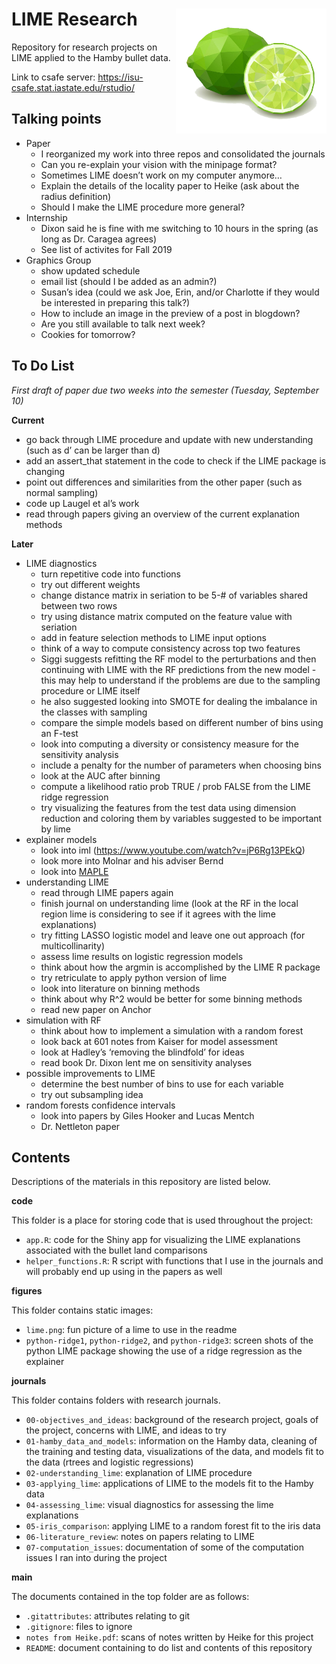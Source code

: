 
# LIME Research <img align="right" height="200" src="./figures/lime.png">

Repository for research projects on LIME applied to the Hamby bullet
data.

Link to csafe server: <https://isu-csafe.stat.iastate.edu/rstudio/>

## Talking points

  - Paper
      - I reorganized my work into three repos and consolidated the
        journals
      - Can you re-explain your vision with the minipage format?
      - Sometimes LIME doesn’t work on my computer anymore…
      - Explain the details of the locality paper to Heike (ask about
        the radius definition)
      - Should I make the LIME procedure more general?
  - Internship
      - Dixon said he is fine with me switching to 10 hours in the
        spring (as long as Dr. Caragea agrees)
      - See list of activites for Fall 2019
  - Graphics Group
      - show updated schedule
      - email list (should I be added as an admin?)
      - Susan’s idea (could we ask Joe, Erin, and/or Charlotte if they
        would be interested in preparing this talk?)
      - How to include an image in the preview of a post in blogdown?
      - Are you still available to talk next week?
      - Cookies for tomorrow?

## To Do List

*First draft of paper due two weeks into the semester (Tuesday,
September 10)*

**Current**

  - go back through LIME procedure and update with new understanding
    (such as d’ can be larger than d)
  - add an assert\_that statement in the code to check if the LIME
    package is changing
  - point out differences and similarities from the other paper (such as
    normal sampling)
  - code up Laugel et al’s work
  - read through papers giving an overview of the current explanation
    methods

**Later**

  - LIME diagnostics
      - turn repetitive code into functions
      - try out different weights
      - change distance matrix in seriation to be 5-\# of variables
        shared between two rows
      - try using distance matrix computed on the feature value with
        seriation
      - add in feature selection methods to LIME input options
      - think of a way to compute consistency across top two features
      - Siggi suggests refitting the RF model to the perturbations and
        then continuing with LIME with the RF predictions from the new
        model - this may help to understand if the problems are due to
        the sampling procedure or LIME itself
      - he also suggested looking into SMOTE for dealing the imbalance
        in the classes with sampling
      - compare the simple models based on different number of bins
        using an F-test
      - look into computing a diversity or consistency measure for the
        sensitivity analysis
      - include a penalty for the number of parameters when choosing
        bins
      - look at the AUC after binning
      - compute a likelihood ratio prob TRUE / prob FALSE from the LIME
        ridge regression
      - try visualizing the features from the test data using dimension
        reduction and coloring them by variables suggested to be
        important by lime
  - explainer models
      - look into iml (<https://www.youtube.com/watch?v=jP6Rg13PEkQ>)
      - look more into Molnar and his adviser Bernd
      - look into
        [MAPLE](https://blog.ml.cmu.edu/2019/07/13/towards-interpretable-tree-ensembles/)
  - understanding LIME
      - read through LIME papers again
      - finish journal on understanding lime (look at the RF in the
        local region lime is considering to see if it agrees with the
        lime explanations)
      - try fitting LASSO logistic model and leave one out approach (for
        multicollinarity)
      - assess lime results on logistic regression models
      - think about how the argmin is accomplished by the LIME R package
      - try retriculate to apply python version of lime
      - look into literature on binning methods
      - think about why R^2 would be better for some binning methods
      - read new paper on Anchor
  - simulation with RF
      - think about how to implement a simulation with a random forest
      - look back at 601 notes from Kaiser for model assessment
      - look at Hadley’s ‘removing the blindfold’ for ideas
      - read book Dr. Dixon lent me on sensitivity analyses
  - possible improvements to LIME
      - determine the best number of bins to use for each variable
      - try out subsampling idea
  - random forests confidence intervals
      - look into papers by Giles Hooker and Lucas Mentch
      - Dr. Nettleton paper

## Contents

Descriptions of the materials in this repository are listed below.

**code**

This folder is a place for storing code that is used throughout the
project:

  - `app.R`: code for the Shiny app for visualizing the LIME
    explanations associated with the bullet land comparisons
  - `helper_functions.R`: R script with functions that I use in the
    journals and will probably end up using in the papers as well

**figures**

This folder contains static images:

  - `lime.png`: fun picture of a lime to use in the readme
  - `python-ridge1`, `python-ridge2`, and `python-ridge3`: screen shots
    of the python LIME package showing the use of a ridge regression as
    the explainer

**journals**

This folder contains folders with research journals.

  - `00-objectives_and_ideas`: background of the research project, goals
    of the project, concerns with LIME, and ideas to try
  - `01-hamby_data_and_models`: information on the Hamby data, cleaning
    of the training and testing data, visualizations of the data, and
    models fit to the data (rtrees and logistic regressions)
  - `02-understanding_lime`: explanation of LIME procedure
  - `03-applying_lime`: applications of LIME to the models fit to the
    Hamby data
  - `04-assessing_lime`: visual diagnostics for assessing the lime
    explanations
  - `05-iris_comparison`: applying LIME to a random forest fit to the
    iris data
  - `06-literature_review`: notes on papers relating to LIME
  - `07-computation_issues`: documentation of some of the computation
    issues I ran into during the project

**main**

The documents contained in the top folder are as follows:

  - `.gitattributes`: attributes relating to git
  - `.gitignore`: files to ignore
  - `notes from Heike.pdf`: scans of notes written by Heike for this
    project
  - `README`: document containing to do list and contents of this
    repository
